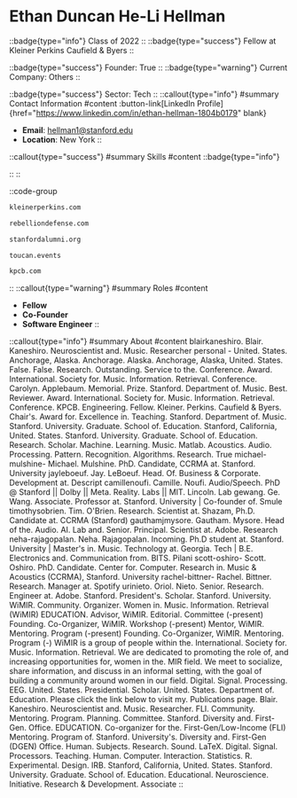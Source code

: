 # Ethan Duncan He-Li Hellman
::badge{type="info"}
Class of 2022
::
::badge{type="success"}
Fellow at Kleiner Perkins Caufield & Byers
::

::badge{type="success"}
Founder: True
::
::badge{type="warning"}
Current Company: Others
::

::badge{type="success"}
Sector: Tech
::
::callout{type="info"}
#summary
Contact Information
#content
:button-link[LinkedIn Profile]{href="https://www.linkedin.com/in/ethan-hellman-1804b0179" blank}
- **Email**: hellman1@stanford.edu
- **Location**: New York
::

::callout{type="success"}
#summary
Skills
#content
::badge{type="info"}

::
::

::code-group
```bash [KPCB]
kleinerperkins.com
```
```bash [Rebelliondefense]
rebelliondefense.com
```
```bash [Standford Alumni]
stanfordalumni.org
```
```bash [Toucan]
toucan.events
```
```bash [Kleiner Perkins Caufield & Byers]
kpcb.com
```
::
::callout{type="warning"}
#summary
Roles
#content
- **Fellow**
- **Co-Founder**
- **Software Engineer**
::

::callout{type="info"}
#summary
About
#content
blairkaneshiro. Blair. Kaneshiro. Neuroscientist and. Music. Researcher personal - United. States. Anchorage, Alaska. Anchorage. Alaska. Anchorage, Alaska, United. States. False. False. Research. Outstanding. Service to the. Conference. Award. International. Society for. Music. Information. Retrieval. Conference. Carolyn. Applebaum. Memorial. Prize. Stanford. Department of. Music. Best. Reviewer. Award. International. Society for. Music. Information. Retrieval. Conference. KPCB. Engineering. Fellow. Kleiner. Perkins. Caufield & Byers. Chair's. Award for. Excellence in. Teaching. Stanford. Department of. Music. Stanford. University. Graduate. School of. Education. Stanford, California, United. States. Stanford. University. Graduate. School of. Education. Research. Scholar. Machine. Learning. Music. Matlab. Acoustics. Audio. Processing. Pattern. Recognition. Algorithms. Research. True michael-mulshine- Michael. Mulshine. PhD. Candidate, CCRMA at. Stanford. University jayleboeuf. Jay. LeBoeuf. Head. Of. Business & Corporate. Development at. Descript camillenoufi. Camille. Noufi. Audio/Speech. PhD @ Stanford || Dolby || Meta. Reality. Labs || MIT. Lincoln. Lab gewang. Ge. Wang. Associate. Professor at. Stanford. University | Co-founder of. Smule timothysobrien. Tim. O'Brien. Research. Scientist at. Shazam, Ph.D. Candidate at. CCRMA (Stanford) gauthamjmysore. Gautham. Mysore. Head of the. Audio. AI. Lab and. Senior. Principal. Scientist at. Adobe. Research neha-rajagopalan. Neha. Rajagopalan. Incoming. Ph.D student at. Stanford. University | Master's in. Music. Technology at. Georgia. Tech | B.E. Electronics and. Communication from. BITS. Pilani scott-oshiro- Scott. Oshiro. PhD. Candidate. Center for. Computer. Research in. Music & Acoustics (CCRMA), Stanford. University rachel-bittner- Rachel. Bittner. Research. Manager at. Spotify urinieto. Oriol. Nieto. Senior. Research. Engineer at. Adobe. Stanford. President's. Scholar. Stanford. University. WiMIR. Community. Organizer. Women in. Music. Information. Retrieval (WiMIR) EDUCATION. Advisor, WiMIR. Editorial. Committee (-present) Founding. Co-Organizer, WiMIR. Workshop (-present) Mentor, WiMIR. Mentoring. Program (-present) Founding. Co-Organizer, WiMIR. Mentoring. Program (-) WiMIR is a group of people within the. International. Society for. Music. Information. Retrieval. We are dedicated to promoting the role of, and increasing opportunities for, women in the. MIR field. We meet to socialize, share information, and discuss in an informal setting, with the goal of building a community around women in our field. Digital. Signal. Processing. EEG. United. States. Presidential. Scholar. United. States. Department of. Education. Please click the link below to visit my. Publications page. Blair. Kaneshiro. Neuroscientist and. Music. Researcher. FLI. Community. Mentoring. Program. Planning. Committee. Stanford. Diversity and. First-Gen. Office. EDUCATION. Co-organizer for the. First-Gen/Low-Income (FLI) Mentoring. Program of. Stanford. University's. Diversity and. First-Gen (DGEN) Office. Human. Subjects. Research. Sound. LaTeX. Digital. Signal. Processors. Teaching. Human. Computer. Interaction. Statistics. R. Experimental. Design. IRB. Stanford, California, United. States. Stanford. University. Graduate. School of. Education. Educational. Neuroscience. Initiative. Research & Development. Associate
::
